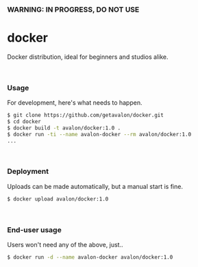 ### WARNING: IN PROGRESS, DO NOT USE

# docker

Docker distribution, ideal for beginners and studios alike.

<br>

### Usage

For development, here's what needs to happen.

```bash
$ git clone https://github.com/getavalon/docker.git
$ cd docker
$ docker build -t avalon/docker:1.0 .
$ docker run -ti --name avalon-docker --rm avalon/docker:1.0
...
```

<br>

### Deployment

Uploads can be made automatically, but a manual start is fine.

```bash
$ docker upload avalon/docker:1.0
```

<br>

### End-user usage

Users won't need any of the above, just..

```bash
$ docker run -d --name avalon-docker avalon/docker:1.0
```

